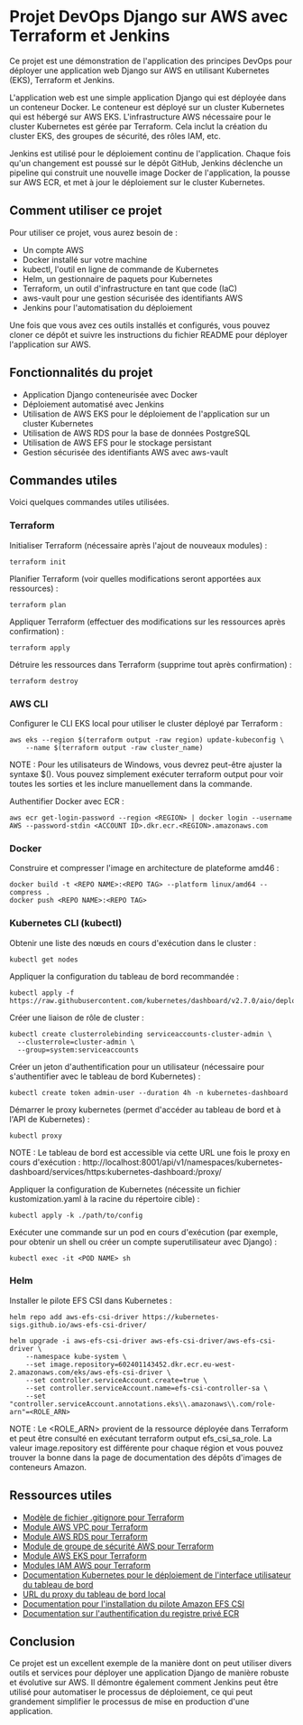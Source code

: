 # Projet DevOps Django sur AWS avec Terraform et Jenkins

Ce projet est une démonstration de l'application des principes DevOps pour déployer une application web Django sur AWS en utilisant Kubernetes (EKS), Terraform et Jenkins.

L'application web est une simple application Django qui est déployée dans un conteneur Docker. Le conteneur est déployé sur un cluster Kubernetes qui est hébergé sur AWS EKS. L'infrastructure AWS nécessaire pour le cluster Kubernetes est gérée par Terraform. Cela inclut la création du cluster EKS, des groupes de sécurité, des rôles IAM, etc.

Jenkins est utilisé pour le déploiement continu de l'application. Chaque fois qu'un changement est poussé sur le dépôt GitHub, Jenkins déclenche un pipeline qui construit une nouvelle image Docker de l'application, la pousse sur AWS ECR, et met à jour le déploiement sur le cluster Kubernetes.

## Comment utiliser ce projet

Pour utiliser ce projet, vous aurez besoin de :

- Un compte AWS
- Docker installé sur votre machine
- kubectl, l'outil en ligne de commande de Kubernetes
- Helm, un gestionnaire de paquets pour Kubernetes
- Terraform, un outil d'infrastructure en tant que code (IaC)
- aws-vault pour une gestion sécurisée des identifiants AWS
- Jenkins pour l'automatisation du déploiement

Une fois que vous avez ces outils installés et configurés, vous pouvez cloner ce dépôt et suivre les instructions du fichier README pour déployer l'application sur AWS.

## Fonctionnalités du projet

- Application Django conteneurisée avec Docker
- Déploiement automatisé avec Jenkins
- Utilisation de AWS EKS pour le déploiement de l'application sur un cluster Kubernetes
- Utilisation de AWS RDS pour la base de données PostgreSQL
- Utilisation de AWS EFS pour le stockage persistant
- Gestion sécurisée des identifiants AWS avec aws-vault

## Commandes utiles

Voici quelques commandes utiles utilisées.

### Terraform

Initialiser Terraform (nécessaire après l'ajout de nouveaux modules) :
```
terraform init
```
Planifier Terraform (voir quelles modifications seront apportées aux ressources) :
```
terraform plan
```
Appliquer Terraform (effectuer des modifications sur les ressources après confirmation) :
```
terraform apply
```
Détruire les ressources dans Terraform (supprime tout après confirmation) :
```
terraform destroy
```

### AWS CLI

Configurer le CLI EKS local pour utiliser le cluster déployé par Terraform :
```
aws eks --region $(terraform output -raw region) update-kubeconfig \
    --name $(terraform output -raw cluster_name)
```
NOTE : Pour les utilisateurs de Windows, vous devrez peut-être ajuster la syntaxe $(). Vous pouvez simplement exécuter terraform output pour voir toutes les sorties et les inclure manuellement dans la commande.

Authentifier Docker avec ECR :
```
aws ecr get-login-password --region <REGION> | docker login --username AWS --password-stdin <ACCOUNT ID>.dkr.ecr.<REGION>.amazonaws.com
```

### Docker

Construire et compresser l'image en architecture de plateforme amd46 :
```
docker build -t <REPO NAME>:<REPO TAG> --platform linux/amd64 --compress .
docker push <REPO NAME>:<REPO TAG>
```

### Kubernetes CLI (kubectl)

Obtenir une liste des nœuds en cours d'exécution dans le cluster :
```
kubectl get nodes
```
Appliquer la configuration du tableau de bord recommandée :
```
kubectl apply -f https://raw.githubusercontent.com/kubernetes/dashboard/v2.7.0/aio/deploy/recommended.yaml
```
Créer une liaison de rôle de cluster :
```
kubectl create clusterrolebinding serviceaccounts-cluster-admin \
  --clusterrole=cluster-admin \
  --group=system:serviceaccounts
```
Créer un jeton d'authentification pour un utilisateur (nécessaire pour s'authentifier avec le tableau de bord Kubernetes) :
```
kubectl create token admin-user --duration 4h -n kubernetes-dashboard
```
Démarrer le proxy kubernetes (permet d'accéder au tableau de bord et à l'API de Kubernetes) :
```
kubectl proxy
```
NOTE : Le tableau de bord est accessible via cette URL une fois le proxy en cours d'exécution : http://localhost:8001/api/v1/namespaces/kubernetes-dashboard/services/https:kubernetes-dashboard:/proxy/

Appliquer la configuration de Kubernetes (nécessite un fichier kustomization.yaml à la racine du répertoire cible) :
```
kubectl apply -k ./path/to/config
```
Exécuter une commande sur un pod en cours d'exécution (par exemple, pour obtenir un shell ou créer un compte superutilisateur avec Django) :
```
kubectl exec -it <POD NAME> sh
```

### Helm

Installer le pilote EFS CSI dans Kubernetes :
```
helm repo add aws-efs-csi-driver https://kubernetes-sigs.github.io/aws-efs-csi-driver/

helm upgrade -i aws-efs-csi-driver aws-efs-csi-driver/aws-efs-csi-driver \
    --namespace kube-system \
    --set image.repository=602401143452.dkr.ecr.eu-west-2.amazonaws.com/eks/aws-efs-csi-driver \
    --set controller.serviceAccount.create=true \
    --set controller.serviceAccount.name=efs-csi-controller-sa \
    --set "controller.serviceAccount.annotations.eks\\.amazonaws\\.com/role-arn"=<ROLE_ARN>
```
NOTE : Le <ROLE_ARN> provient de la ressource déployée dans Terraform et peut être consulté en exécutant terraform output efs_csi_sa_role. La valeur image.repository est différente pour chaque région et vous pouvez trouver la bonne dans la page de documentation des dépôts d'images de conteneurs Amazon.

## Ressources utiles

- [Modèle de fichier .gitignore pour Terraform](https://github.com/github/gitignore/blob/main/Terraform.gitignore)
- [Module AWS VPC pour Terraform](https://registry.terraform.io/modules/terraform-aws-modules/vpc/aws/latest)
- [Module AWS RDS pour Terraform](https://registry.terraform.io/modules/terraform-aws-modules/rds/aws/latest)
- [Module de groupe de sécurité AWS pour Terraform](https://registry.terraform.io/modules/terraform-aws-modules/security-group/aws/latest)
- [Module AWS EKS pour Terraform](https://registry.terraform.io/modules/terraform-aws-modules/eks/aws/latest)
- [Modules IAM AWS pour Terraform](https://registry.terraform.io/modules/terraform-aws-modules/iam/aws/latest)
- [Documentation Kubernetes pour le déploiement de l'interface utilisateur du tableau de bord](https://kubernetes.io/docs/tasks/access-application-cluster/web-ui-dashboard/#deploying-the-dashboard-ui)
- [URL du proxy du tableau de bord local](http://localhost:8001/api/v1/namespaces/kubernetes-dashboard/services/https:kubernetes-dashboard:/proxy/)
- [Documentation pour l'installation du pilote Amazon EFS CSI](https://docs.aws.amazon.com/eks/latest/userguide/efs-csi.html)
- [Documentation sur l'authentification du registre privé ECR](https://docs.aws.amazon.com/AmazonECR/latest/userguide/registry_auth.html)

## Conclusion

Ce projet est un excellent exemple de la manière dont on peut utiliser divers outils et services pour déployer une application Django de manière robuste et évolutive sur AWS. Il démontre également comment Jenkins peut être utilisé pour automatiser le processus de déploiement, ce qui peut grandement simplifier le processus de mise en production d'une application.
